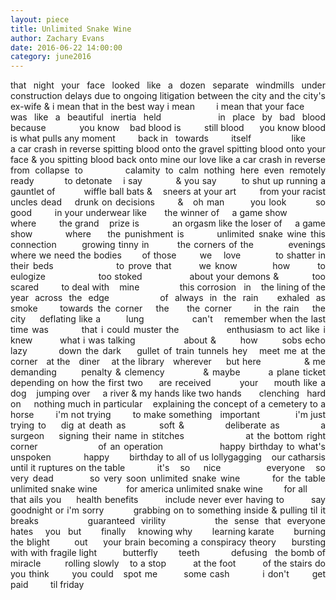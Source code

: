 ```yaml
---
layout: piece
title: Unlimited Snake Wine
author: Zachary Evans
date: 2016-06-22 14:00:00
category: june2016
---
```

<p style="text-align: justify;">that night your face looked like a dozen separate windmills under construction delays due to ongoing litigation between	the city and the city's ex-wife	 &amp; i mean that in the best way
i mean&nbsp;&nbsp;&nbsp;&nbsp;&nbsp;&nbsp;&nbsp;	i mean that your face &nbsp;&nbsp;&nbsp;&nbsp;&nbsp;&nbsp;&nbsp;	was like a beautiful inertia held&nbsp;&nbsp;&nbsp;&nbsp;&nbsp;&nbsp;&nbsp;&nbsp;in place by bad blood because&nbsp;&nbsp;&nbsp;&nbsp;&nbsp;&nbsp;&nbsp;&nbsp;&nbsp;&nbsp;&nbsp;&nbsp;&nbsp;you know&nbsp;&nbsp;&nbsp;&nbsp;bad blood is&nbsp;&nbsp;&nbsp;&nbsp;&nbsp;&nbsp;&nbsp;&nbsp; still blood	&nbsp;&nbsp;&nbsp;&nbsp;&nbsp;you know blood is what pulls any moment&nbsp;&nbsp;&nbsp;&nbsp;&nbsp;&nbsp;&nbsp;&nbsp; back in&nbsp;&nbsp;&nbsp;towards&nbsp;&nbsp;&nbsp;&nbsp;&nbsp;&nbsp;&nbsp;&nbsp; itself&nbsp;&nbsp;&nbsp;&nbsp;&nbsp;&nbsp;&nbsp;&nbsp;&nbsp;&nbsp;&nbsp;&nbsp;&nbsp;&nbsp;&nbsp;&nbsp;like&nbsp;&nbsp;&nbsp;&nbsp;&nbsp;&nbsp;&nbsp;&nbsp;  a car crash in reverse
spitting blood onto the gravel spitting blood onto your face &amp; you spitting blood back onto mine		  our love like a car crash in reverse	 from collapse to&nbsp;&nbsp;&nbsp;&nbsp;&nbsp;&nbsp;&nbsp;&nbsp;calamity to calm
nothing here even	remotely ready&nbsp;&nbsp;&nbsp;&nbsp;&nbsp;&nbsp;&nbsp;&nbsp;&nbsp;&nbsp;&nbsp;to detonate&nbsp;&nbsp;&nbsp;&nbsp;i say&nbsp;&nbsp;&nbsp;&nbsp;&nbsp;&nbsp;&nbsp;&nbsp;&nbsp;&nbsp;&nbsp;&nbsp;&amp; you say&nbsp;&nbsp;&nbsp;&nbsp;&nbsp;&nbsp;&nbsp;&nbsp;  to shut up
running a gauntlet of&nbsp;&nbsp;&nbsp;&nbsp;&nbsp;&nbsp;&nbsp;&nbsp;&nbsp;&nbsp;&nbsp;wiffle ball bats &amp;&nbsp;&nbsp;&nbsp;&nbsp;sneers at your art&nbsp;&nbsp;&nbsp;&nbsp;&nbsp;&nbsp;&nbsp;&nbsp;  from your racist uncles
dead&nbsp;&nbsp;&nbsp;&nbsp;drunk on decisions&nbsp;&nbsp;&nbsp;&nbsp;&nbsp;&nbsp;&nbsp;&amp;&nbsp;&nbsp;&nbsp;oh man&nbsp;&nbsp;&nbsp;&nbsp;&nbsp;&nbsp;&nbsp;  you look&nbsp;&nbsp;&nbsp;&nbsp;&nbsp;&nbsp;&nbsp;&nbsp; so good&nbsp;&nbsp;&nbsp;&nbsp;&nbsp;&nbsp;&nbsp;&nbsp; in your underwear
like&nbsp;&nbsp;&nbsp;&nbsp;&nbsp;&nbsp;&nbsp;the winner of&nbsp;&nbsp;&nbsp;&nbsp;&nbsp;a game show&nbsp;&nbsp;&nbsp;&nbsp;&nbsp;&nbsp;&nbsp;&nbsp;&nbsp;&nbsp;&nbsp;&nbsp;&nbsp;&nbsp;&nbsp;  where&nbsp;&nbsp;&nbsp;&nbsp;&nbsp;&nbsp;&nbsp;&nbsp;  the grand&nbsp;&nbsp;&nbsp;&nbsp;prize is&nbsp;&nbsp;&nbsp;&nbsp;&nbsp;&nbsp;&nbsp;&nbsp;&nbsp;&nbsp;&nbsp;&nbsp;&nbsp;an orgasm
like	the loser of&nbsp;&nbsp;&nbsp;&nbsp;&nbsp;a game show&nbsp;&nbsp;&nbsp;&nbsp;&nbsp;&nbsp;&nbsp;&nbsp;where&nbsp;&nbsp;&nbsp;&nbsp;the punishment is&nbsp;&nbsp;&nbsp;&nbsp;&nbsp;&nbsp;&nbsp; unlimited snake wine
this connection&nbsp;&nbsp;&nbsp;&nbsp;&nbsp;&nbsp;&nbsp;&nbsp;growing tinny in&nbsp;&nbsp;&nbsp;&nbsp;&nbsp;&nbsp;&nbsp;&nbsp;	the corners  of the&nbsp;&nbsp;&nbsp;&nbsp;&nbsp;&nbsp;&nbsp;&nbsp;&nbsp;&nbsp;&nbsp;evenings where we need the bodies&nbsp;&nbsp;&nbsp;&nbsp;&nbsp;&nbsp;&nbsp;of those&nbsp;&nbsp;&nbsp;&nbsp;&nbsp;&nbsp;&nbsp;&nbsp;we&nbsp;&nbsp;&nbsp;&nbsp;love&nbsp;&nbsp;&nbsp;&nbsp;&nbsp;&nbsp;&nbsp;&nbsp;&nbsp;&nbsp;&nbsp;&nbsp;to shatter in their beds&nbsp;&nbsp;&nbsp;&nbsp;&nbsp;&nbsp;&nbsp;&nbsp;&nbsp;&nbsp;&nbsp;&nbsp;&nbsp;&nbsp;&nbsp;  to prove that&nbsp;&nbsp;&nbsp;&nbsp;&nbsp;&nbsp;&nbsp;we know&nbsp;&nbsp;&nbsp;&nbsp;&nbsp;&nbsp;&nbsp;&nbsp; how&nbsp;&nbsp;&nbsp;&nbsp;&nbsp;&nbsp;&nbsp;to eulogize&nbsp;&nbsp;&nbsp;&nbsp;&nbsp;&nbsp;&nbsp;&nbsp;&nbsp;&nbsp;&nbsp;&nbsp;&nbsp;&nbsp;&nbsp;&nbsp;&nbsp;&nbsp;&nbsp;too stoked&nbsp;&nbsp;&nbsp;&nbsp;&nbsp;&nbsp;&nbsp;&nbsp;&nbsp;&nbsp;&nbsp;&nbsp;&nbsp;&nbsp;&nbsp;&nbsp; about your demons &amp;&nbsp;&nbsp;&nbsp;&nbsp;&nbsp;&nbsp;&nbsp;&nbsp;&nbsp;&nbsp;&nbsp;&nbsp;too scared&nbsp;&nbsp;&nbsp;&nbsp;&nbsp;&nbsp;&nbsp;&nbsp; to deal with&nbsp;&nbsp;&nbsp;&nbsp;mine &nbsp;&nbsp;&nbsp;&nbsp;&nbsp;&nbsp;&nbsp;&nbsp;&nbsp;&nbsp;&nbsp;&nbsp;&nbsp;&nbsp;&nbsp;this corrosion&nbsp;&nbsp;&nbsp;in&nbsp;&nbsp;&nbsp;&nbsp;the lining of the year
across the edge&nbsp;&nbsp;&nbsp;&nbsp;&nbsp;&nbsp;&nbsp;&nbsp;of always in the rain&nbsp;&nbsp;&nbsp;exhaled as smoke&nbsp;&nbsp;&nbsp;&nbsp;&nbsp;towards the corner&nbsp;&nbsp;&nbsp;the&nbsp;&nbsp;&nbsp;&nbsp;the corner&nbsp;&nbsp;&nbsp;&nbsp;&nbsp;in the rain&nbsp;&nbsp;&nbsp;the city&nbsp;&nbsp;&nbsp;&nbsp;&nbsp;deflating like a&nbsp;&nbsp;&nbsp;&nbsp;&nbsp;&nbsp;&nbsp;&nbsp; lung&nbsp;&nbsp;&nbsp;&nbsp;&nbsp;&nbsp;&nbsp;&nbsp;&nbsp;&nbsp;&nbsp;&nbsp;&nbsp;&nbsp;&nbsp;&nbsp; can't&nbsp;&nbsp;&nbsp;&nbsp;remember when the last time was&nbsp;&nbsp;&nbsp;&nbsp;&nbsp;&nbsp;&nbsp;&nbsp; that i could muster the&nbsp;&nbsp;&nbsp;&nbsp;&nbsp;&nbsp;&nbsp;&nbsp;&nbsp;&nbsp;&nbsp;&nbsp;&nbsp;enthusiasm to act like i knew&nbsp;&nbsp;&nbsp;&nbsp;&nbsp;&nbsp;&nbsp;&nbsp;  what i was talking&nbsp;&nbsp;&nbsp;&nbsp;&nbsp;&nbsp;&nbsp;&nbsp;&nbsp;&nbsp;&nbsp;&nbsp;&nbsp;&nbsp;&nbsp;&nbsp;about &amp;&nbsp;&nbsp;&nbsp;&nbsp;&nbsp;&nbsp;&nbsp;&nbsp;how&nbsp;&nbsp;&nbsp;&nbsp;&nbsp;&nbsp;&nbsp;&nbsp;sobs echo lazy&nbsp;&nbsp;&nbsp;&nbsp;&nbsp;&nbsp;&nbsp;&nbsp;down the dark&nbsp;&nbsp;&nbsp;&nbsp;gullet of train tunnels hey&nbsp;&nbsp;&nbsp;meet me	at the corner&nbsp;&nbsp;&nbsp;at the&nbsp;&nbsp;&nbsp;diner&nbsp;&nbsp;&nbsp;&nbsp;at the library&nbsp;&nbsp;&nbsp;wherever&nbsp;&nbsp;&nbsp;&nbsp;&nbsp;but here&nbsp;&nbsp;&nbsp;&nbsp;&nbsp;&nbsp;&nbsp;&nbsp;&nbsp;&nbsp;&nbsp;&nbsp;&nbsp;&nbsp;&nbsp;&amp;  me demanding&nbsp;&nbsp;&nbsp;&nbsp;&nbsp;&nbsp;&nbsp;penalty &amp; clemency&nbsp;&nbsp;&nbsp;&nbsp;&nbsp;&nbsp;&nbsp;&nbsp;&nbsp;&nbsp;&nbsp;&amp;  maybe&nbsp;&nbsp;&nbsp;&nbsp;&nbsp;&nbsp;&nbsp;&nbsp;a plane ticket depending on how the first two&nbsp;&nbsp;&nbsp;&nbsp;&nbsp;are received&nbsp;&nbsp;&nbsp;&nbsp;&nbsp;&nbsp;&nbsp;&nbsp; your&nbsp;&nbsp;&nbsp;&nbsp;&nbsp;mouth like a dog&nbsp;&nbsp;&nbsp;&nbsp;jumping over&nbsp;&nbsp;&nbsp;&nbsp;&nbsp;a river &amp;  my hands like two hands&nbsp;&nbsp;&nbsp;&nbsp;&nbsp;&nbsp;&nbsp;clenching&nbsp;&nbsp;&nbsp;hard  on&nbsp;&nbsp;&nbsp;&nbsp;&nbsp;nothing	 much  in particular&nbsp;&nbsp;&nbsp;&nbsp;explaining the concept
of a cemetery  to a horse&nbsp;&nbsp;&nbsp;&nbsp;&nbsp;&nbsp;&nbsp;&nbsp;i'm not trying&nbsp;&nbsp;&nbsp;&nbsp;&nbsp;&nbsp;&nbsp;&nbsp;to make something&nbsp;&nbsp;&nbsp;important&nbsp;&nbsp;&nbsp;&nbsp;&nbsp;&nbsp;&nbsp;&nbsp;&nbsp;&nbsp;&nbsp;&nbsp;&nbsp;i'm just
trying to&nbsp;&nbsp;&nbsp;&nbsp;dig at death as&nbsp;&nbsp;&nbsp;&nbsp;&nbsp;&nbsp;&nbsp;&nbsp; soft &amp;&nbsp;&nbsp;&nbsp;&nbsp;&nbsp;&nbsp;&nbsp;&nbsp;&nbsp;&nbsp;&nbsp;deliberate as&nbsp;&nbsp;&nbsp;&nbsp;&nbsp;&nbsp;&nbsp;&nbsp;&nbsp;&nbsp;&nbsp;a  surgeon&nbsp;&nbsp;&nbsp;&nbsp;signing their name 
in stitches&nbsp;&nbsp;&nbsp;&nbsp;&nbsp;&nbsp;&nbsp;&nbsp;&nbsp;&nbsp;&nbsp;&nbsp;&nbsp;&nbsp;&nbsp;&nbsp;  at the bottom right corner&nbsp;&nbsp;&nbsp;&nbsp;&nbsp;&nbsp;&nbsp;&nbsp;&nbsp;&nbsp;&nbsp;&nbsp;&nbsp;&nbsp;&nbsp;&nbsp; of an operation&nbsp;&nbsp;&nbsp;&nbsp;&nbsp;&nbsp;&nbsp;&nbsp;&nbsp;&nbsp;&nbsp;&nbsp;&nbsp;&nbsp;&nbsp;&nbsp;happy birthday to what's unspoken&nbsp;&nbsp;&nbsp;&nbsp;&nbsp;&nbsp;&nbsp;&nbsp;&nbsp;&nbsp;&nbsp;&nbsp;&nbsp;happy&nbsp;&nbsp;&nbsp;&nbsp;&nbsp;&nbsp;&nbsp;&nbsp;birthday to all of us lollygagging	&nbsp;&nbsp;&nbsp;our catharsis until it ruptures on the table&nbsp;&nbsp;&nbsp;&nbsp;&nbsp;&nbsp;&nbsp;&nbsp;&nbsp;&nbsp;&nbsp;&nbsp;it's&nbsp;&nbsp;&nbsp;&nbsp;so&nbsp;&nbsp;&nbsp;&nbsp;&nbsp;nice&nbsp;&nbsp;&nbsp;&nbsp;&nbsp;&nbsp;&nbsp;&nbsp;&nbsp;&nbsp;&nbsp;&nbsp;&nbsp;&nbsp;&nbsp;&nbsp; everyone&nbsp;&nbsp;&nbsp;&nbsp;so very dead&nbsp;&nbsp;&nbsp;&nbsp;&nbsp;&nbsp;&nbsp;&nbsp;  so very soon
unlimited snake wine&nbsp;&nbsp;&nbsp;&nbsp;&nbsp;&nbsp;&nbsp;	for the table		unlimited snake wine&nbsp;&nbsp;&nbsp;&nbsp;&nbsp;&nbsp;&nbsp;&nbsp;&nbsp;&nbsp;&nbsp;for america
unlimited snake wine&nbsp;&nbsp;&nbsp;&nbsp;&nbsp;&nbsp;&nbsp;	for all&nbsp;&nbsp;&nbsp;&nbsp;&nbsp;&nbsp;&nbsp;	that ails you	&nbsp;&nbsp;&nbsp;&nbsp;health benefits&nbsp;&nbsp;&nbsp;&nbsp;&nbsp;&nbsp;&nbsp;&nbsp;  include never ever having to&nbsp;&nbsp;&nbsp;&nbsp;&nbsp;&nbsp;&nbsp;&nbsp; say goodnight or i'm sorry	&nbsp;&nbsp;&nbsp;&nbsp;&nbsp;&nbsp;&nbsp;&nbsp;  grabbing on to something inside
&amp; pulling til it breaks&nbsp;&nbsp;&nbsp;&nbsp;&nbsp;&nbsp;&nbsp;	guaranteed virility&nbsp;&nbsp;&nbsp;&nbsp;&nbsp;&nbsp;&nbsp;  the sense that everyone hates&nbsp;&nbsp;&nbsp;&nbsp;&nbsp;you&nbsp;&nbsp;&nbsp;but&nbsp;&nbsp;&nbsp;&nbsp;&nbsp;&nbsp;&nbsp;&nbsp;finally&nbsp;&nbsp;&nbsp;&nbsp;&nbsp;knowing  why&nbsp;&nbsp;&nbsp;&nbsp;&nbsp;&nbsp;&nbsp;&nbsp;learning karate&nbsp;&nbsp;&nbsp;&nbsp;&nbsp;&nbsp;&nbsp;&nbsp;burning the blight&nbsp;&nbsp;&nbsp;&nbsp;&nbsp;&nbsp;&nbsp;&nbsp;out&nbsp;&nbsp;&nbsp;&nbsp;&nbsp;your brain
becoming a conspiracy theory	&nbsp;&nbsp;&nbsp;&nbsp;bursting with with fragile light	&nbsp;&nbsp;&nbsp;&nbsp;&nbsp;&nbsp;&nbsp;&nbsp; butterfly&nbsp;&nbsp;&nbsp;&nbsp;&nbsp;&nbsp;&nbsp;&nbsp;teeth&nbsp;&nbsp;&nbsp;&nbsp;&nbsp;&nbsp;&nbsp;&nbsp;&nbsp;&nbsp;&nbsp;
defusing&nbsp;&nbsp;&nbsp;the bomb of miracle&nbsp;&nbsp;&nbsp;&nbsp;&nbsp;&nbsp;&nbsp;&nbsp;  rolling slowly&nbsp;&nbsp;&nbsp;&nbsp;to a stop&nbsp;&nbsp;&nbsp;&nbsp;&nbsp;&nbsp;&nbsp;&nbsp;&nbsp;&nbsp;at the foot&nbsp;&nbsp;&nbsp;&nbsp;&nbsp;&nbsp;&nbsp;&nbsp;&nbsp;&nbsp;of the stairs
do you think&nbsp;&nbsp;&nbsp;&nbsp;&nbsp;&nbsp;&nbsp;you could&nbsp;&nbsp;&nbsp;spot me&nbsp;&nbsp;&nbsp;&nbsp;&nbsp;&nbsp;&nbsp;  some cash&nbsp;&nbsp;&nbsp;&nbsp;&nbsp;&nbsp;&nbsp;&nbsp;&nbsp;&nbsp;i don't&nbsp;&nbsp;&nbsp;&nbsp;&nbsp;&nbsp;&nbsp;get paid&nbsp;&nbsp;&nbsp;&nbsp;&nbsp;&nbsp;&nbsp;&nbsp;  til friday</p>

